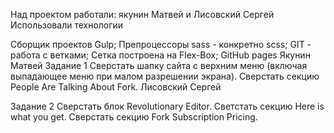 Над проектом работали: якунин Матвей и Лисовский Сергей
Использовали технологии

Сборщик проектов Gulp;
Препроцессоры sass - конкретно scss;
GIT - работа с ветками;
Сетка построена на Flex-Box;
GitHub pages
Якунин Матвей
Задание 1 Сверстать шапку сайта с верхним меню (включая выпадающее меню при малом разрешении экрана). Сверстать секцию People Are Talking About Fork.
Лисовский Сергей

Задание 2 Сверстать блок Revolutionary Editor. Светстать секцию Here is what you get. Сверстать секцию Fork Subscription Pricing.
